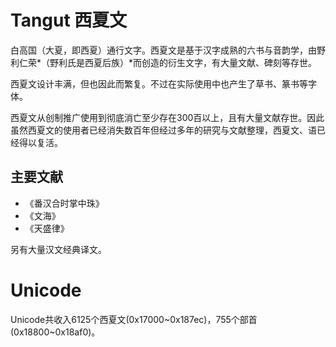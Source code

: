 # Tangut 西夏文
白高国（大夏，即西夏）通行文字。西夏文是基于汉字成熟的六书与音韵学，由野利仁荣*（野利氏是西夏后族）*而创造的衍生文字，有大量文献、碑刻等存世。

西夏文设计丰满，但也因此而繁复。不过在实际使用中也产生了草书、篆书等字体。

西夏文从创制推广使用到彻底消亡至少存在300百以上，且有大量文献存世。因此虽然西夏文的使用者已经消失数百年但经过多年的研究与文献整理，西夏文、语已经得以复活。

## 主要文献
- 《番汉合时掌中珠》
- 《文海》
- 《天盛律》

另有大量汉文经典译文。

# Unicode
Unicode共收入6125个西夏文(0x17000~0x187ec)，755个部首(0x18800~0x18af0)。